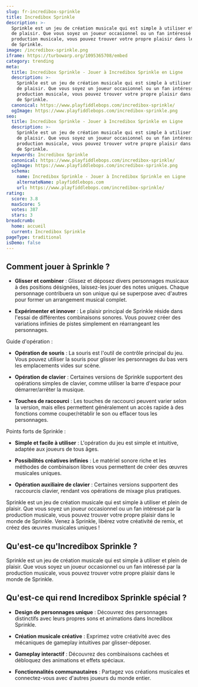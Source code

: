 ```yaml
---
slug: fr-incredibox-sprinkle
title: Incredibox Sprinkle
description: >-
  Sprinkle est un jeu de création musicale qui est simple à utiliser et plein
  de plaisir. Que vous soyez un joueur occasionnel ou un fan intéressé par la
  production musicale, vous pouvez trouver votre propre plaisir dans le monde
  de Sprinkle.
image: /incredibox-sprinkle.png
iframe: https://turbowarp.org/1095365708/embed
category: trending
meta:
  title: Incredibox Sprinkle - Jouer à Incredibox Sprinkle en Ligne
  description: >-
    Sprinkle est un jeu de création musicale qui est simple à utiliser et plein
    de plaisir. Que vous soyez un joueur occasionnel ou un fan intéressé par la
    production musicale, vous pouvez trouver votre propre plaisir dans le monde
    de Sprinkle.
  canonical: https://www.playfiddlebops.com/incredibox-sprinkle/
  ogImage: https://www.playfiddlebops.com/incredibox-sprinkle.png
seo:
  title: Incredibox Sprinkle - Jouer à Incredibox Sprinkle en Ligne
  description: >-
    Sprinkle est un jeu de création musicale qui est simple à utiliser et plein
    de plaisir. Que vous soyez un joueur occasionnel ou un fan intéressé par la
    production musicale, vous pouvez trouver votre propre plaisir dans le monde
    de Sprinkle.
  keywords: Incredibox Sprinkle
  canonical: https://www.playfiddlebops.com/incredibox-sprinkle/
  ogImage: https://www.playfiddlebops.com/incredibox-sprinkle.png
  schema:
    name: Incredibox Sprinkle - Jouer à Incredibox Sprinkle en Ligne
    alternateName: playfiddlebops.com
    url: https://www.playfiddlebops.com/incredibox-sprinkle/
rating:
  score: 3.8
  maxScore: 5
  votes: 387
  stars: 3
breadcrumb:
  home: accueil
  current: Incredibox Sprinkle
pageType: traditional
isDemo: false
---
```


## Comment jouer à Sprinkle ?

- **Glisser et combiner** : Glissez et déposez divers personnages musicaux à des positions désignées, laissez-les jouer des notes uniques. Chaque personnage contribuera un son unique qui se superpose avec d'autres pour former un arrangement musical complet.

- **Expérimenter et innover** : Le plaisir principal de Sprinkle réside dans l'essai de différentes combinaisons sonores. Vous pouvez créer des variations infinies de pistes simplement en réarrangeant les personnages.

Guide d'opération :

- **Opération de souris** : La souris est l'outil de contrôle principal du jeu. Vous pouvez utiliser la souris pour glisser les personnages du bas vers les emplacements vides sur scène.

- **Opération de clavier** : Certaines versions de Sprinkle supportent des opérations simples de clavier, comme utiliser la barre d'espace pour démarrer/arrêter la musique.

- **Touches de raccourci** : Les touches de raccourci peuvent varier selon la version, mais elles permettent généralement un accès rapide à des fonctions comme couper/rétablir le son ou effacer tous les personnages.

Points forts de Sprinkle :

- **Simple et facile à utiliser** : L'opération du jeu est simple et intuitive, adaptée aux joueurs de tous âges.

- **Possibilités créatives infinies** : Le matériel sonore riche et les méthodes de combinaison libres vous permettent de créer des œuvres musicales uniques.

- **Opération auxiliaire de clavier** : Certaines versions supportent des raccourcis clavier, rendant vos opérations de mixage plus pratiques.

Sprinkle est un jeu de création musicale qui est simple à utiliser et plein de plaisir. Que vous soyez un joueur occasionnel ou un fan intéressé par la production musicale, vous pouvez trouver votre propre plaisir dans le monde de Sprinkle. Venez à Sprinkle, libérez votre créativité de remix, et créez des œuvres musicales uniques !

## Qu'est-ce qu'Incredibox Sprinkle ?

Sprinkle est un jeu de création musicale qui est simple à utiliser et plein de plaisir. Que vous soyez un joueur occasionnel ou un fan intéressé par la production musicale, vous pouvez trouver votre propre plaisir dans le monde de Sprinkle.

## Qu'est-ce qui rend Incredibox Sprinkle spécial ?

- **Design de personnages unique** : Découvrez des personnages distinctifs avec leurs propres sons et animations dans Incredibox Sprinkle.

- **Création musicale créative** : Exprimez votre créativité avec des mécaniques de gameplay intuitives par glisser-déposer.

- **Gameplay interactif** : Découvrez des combinaisons cachées et débloquez des animations et effets spéciaux.

- **Fonctionnalités communautaires** : Partagez vos créations musicales et connectez-vous avec d'autres joueurs du monde entier.
